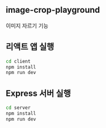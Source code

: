 ## image-crop-playground

이미지 자르기 기능

## 리액트 앱 실행

```sh
cd client
npm install
npm run dev
```

## Express 서버 실행

```sh
cd server
npm install
npm run dev
```

